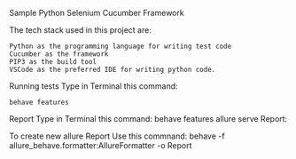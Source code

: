 Sample Python Selenium Cucumber Framework

The tech stack used in this project are:

    Python as the programming language for writing test code
    Cucumber as the framework
    PIP3 as the build tool
    VSCode as the preferred IDE for writing python code.

Running tests
Type in Terminal this command:

    behave features 
        


Report
Type in Terminal this command:
        behave features allure serve Report:

To create new allure Report 
Use this commnand:
         behave -f allure_behave.formatter:AllureFormatter -o Report 

